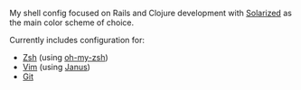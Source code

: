 My shell config focused on Rails and Clojure development with
[Solarized](http://ethanschoonover.com/solarized) as the main color
scheme of choice.

Currently includes configuration for:

* [Zsh](http://www.zsh.org/) (using
  [oh-my-zsh](https://github.com/robbyrussell/oh-my-zsh/))
* [Vim](http://www.vim.org/) (using
  [Janus](https://github.com/carlhuda/janus/))
* [Git](http://git-scm.com/)

